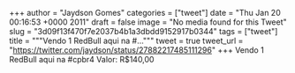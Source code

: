 
+++
author = "Jaydson Gomes"
categories = ["tweet"]
date = "Thu Jan 20 00:16:53 +0000 2011"
draft = false
image = "No media found for this Tweet"
slug = "3d09f13f470f7e2037b4b1a3dbdd9152917b0344"
tags = ["tweet"]
title = """Vendo 1 RedBull aqui na #..."""
tweet = true
tweet_url = "https://twitter.com/jaydson/status/27882217485111296"
+++
Vendo 1 RedBull aqui na #cpbr4 Valor:  R$140,00
